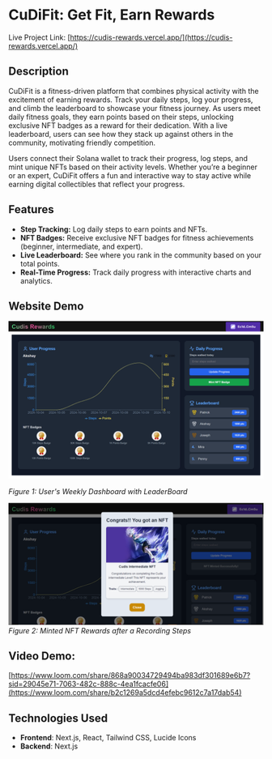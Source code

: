 # CuDiFit: Get Fit, Earn Rewards

Live Project Link: [https://cudis-rewards.vercel.app/](https://cudis-rewards.vercel.app/)

## Description

CuDiFit is a fitness-driven platform that combines physical activity with the excitement of earning rewards. Track your daily steps, log your progress, and climb the leaderboard to showcase your fitness journey. As users meet daily fitness goals, they earn points based on their steps, unlocking exclusive NFT badges as a reward for their dedication. With a live leaderboard, users can see how they stack up against others in the community, motivating friendly competition.

Users connect their Solana wallet to track their progress, log steps, and mint unique NFTs based on their activity levels. Whether you’re a beginner or an expert, CuDiFit offers a fun and interactive way to stay active while earning digital collectibles that reflect your progress.




## Features
- **Step Tracking:**  Log daily steps to earn points and NFTs.
- **NFT Badges:**  Receive exclusive NFT badges for fitness achievements (beginner, intermediate, and expert).
- **Live Leaderboard:** See where you rank in the community based on your total points.
- **Real-Time Progress:**  Track daily progress with interactive charts and analytics.

## Website Demo

![Mission Dashboard](https://github.com/akshaydhayal/Cudis-Rewards/blob/main/cudis-rewards-vercel-app.png)

*Figure 1: User's Weekly Dashboard with LeaderBoard*


![Mission Dashboard](https://github.com/akshaydhayal/Cudis-Rewards/blob/main/nftt.png)
*Figure 2: Minted NFT Rewards after a Recording Steps*



## Video Demo:
[https://www.loom.com/share/868a90034729494ba983df301689e6b7?sid=29045e71-7063-482c-888c-4ea1fcacfe06](https://www.loom.com/share/b2c1269a5dcd4efebc9612c7a17dab54)

## Technologies Used

- **Frontend**: Next.js, React,  Tailwind CSS, Lucide Icons
- **Backend**: Next.js
  
